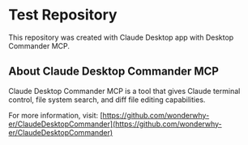 # Test Repository

This repository was created with Claude Desktop app with Desktop Commander MCP.

## About Claude Desktop Commander MCP

Claude Desktop Commander MCP is a tool that gives Claude terminal control, file system search, and diff file editing capabilities.

For more information, visit: [https://github.com/wonderwhy-er/ClaudeDesktopCommander](https://github.com/wonderwhy-er/ClaudeDesktopCommander)
